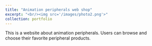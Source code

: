 ```yaml
---
title: "Animation peripherals web shop"
excerpt: "<br/><img src='/images/photo2.png'>"
collection: portfolio
---
```


This is a website about animation peripherals. Users can browse and choose their favorite peripheral products.
